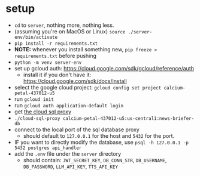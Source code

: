 # setup
- `cd` to `server`, nothing more, nothing less.
- (assuming you're on MacOS or Linux) `source ./server-env/bin/activate`
- `pip install -r requirements.txt`
- **NOTE:** whenever you install something new, `pip freeze > requirements.txt` before pushing
- `python -m venv server-env`
- set up gcloud auth: https://cloud.google.com/sdk/gcloud/reference/auth
  - install it if you don't have it: https://cloud.google.com/sdk/docs/install
- select the google cloud project: `gcloud config set project calcium-petal-437012-u5`
- run `gcloud init`
- run `gcloud auth application-default login`
- get [the cloud sql proxy](https://github.com/GoogleCloudPlatform/cloud-sql-proxy)
- `./cloud-sql-proxy calcium-petal-437012-u5:us-central1:news-briefer-db`
- connect to the local port of the sql database proxy 
  - should default to `127.0.0.1` for the host and `5432` for the port.
- IF you want to directly modify the database, use `psql -h 127.0.0.1 -p 5432 postgres api_handler`
- add the `.env` file under the `server` directory
  - should contain: `JWT_SECRET_KEY`, `DB_CONN_STR`, `DB_USERNAME`, `DB_PASSWORD`, `LLM_API_KEY`, `TTS_API_KEY`

